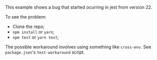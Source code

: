 This example shows a bug that started ocurring in jest from version 22.

To see the problem:

- Clone the repo;
- `npm install` or `yarn`;
- `npm test` or `yarn test`;

The possible workaround involves using something like `cross-env`. See `package.json`'s `test-workaround` script.
